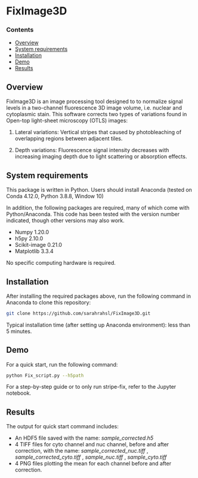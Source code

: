 # FixImage3D

### Contents

- [Overview](#overview)
- [System requirements](#system-requirements)
- [Installation](#installation)
- [Demo](#demo)
- [Results](#results)

## Overview

FixImage3D is an image processing tool designed to to normalize signal levels in a two-channel fluorescence 3D image volume, i.e. nuclear and cytoplasmic stain. This software corrects two types of variations found in Open-top light-sheet microscopy (OTLS) images:

1. Lateral variations: Vertical stripes that caused by photobleaching of overlapping regions between adjacent tiles.

2. Depth variations: Fluorescence signal intensity decreases with increasing imaging depth due to light scattering or absorption effects.

## System requirements

This package is written in Python. Users should install Anaconda (tested on Conda 4.12.0, Python 3.8.8, Window 10)

In addition, the following packages are required, many of which come with Python/Anaconda. This code has been tested with the version number indicated, though other versions may also work.

- Numpy 1.20.0
- h5py 2.10.0
- Scikit-image 0.21.0
- Matplotlib 3.3.4

No specific computing hardware is required.

## Installation

After installing the required packages above, run the following command in Anaconda to clone this repository:

```bash
git clone https://github.com/sarahrahsl/FixImage3D.git
```

Typical installation time (after setting up Anaconda environment): less than 5 minutes.

## Demo

For a quick start, run the following command:

```bash
python Fix_script.py --h5path 
```

For a step-by-step guide or to only run stripe-fix, refer to the Jupyter notebook.

## Results

The output for quick start command includes: 

- An HDF5 file saved with the name:  *sample_corrected.h5*
- 4 TIFF files for cyto channel and nuc channel, before and after correction, with the name: *sample_corrected_nuc.tiff* , *sample_corrected_cyto.tiff* , *sample_nuc.tiff* , *sample_cyto.tiff*
- 4 PNG files plotting the mean for each channel before and after correction.
